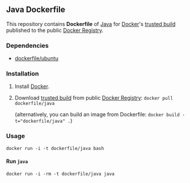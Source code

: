 ## Java Dockerfile


This repository contains **Dockerfile** of [Java](https://www.java.com/) for [Docker](https://www.docker.io/)'s [trusted build](https://index.docker.io/u/dockerfile/java/) published to the public [Docker Registry](https://index.docker.io/).


### Dependencies

* [dockerfile/ubuntu](https://github.com/dockerfile/ubuntu)


### Installation

1. Install [Docker](https://www.docker.io/).

2. Download [trusted build](https://index.docker.io/u/dockerfile/java/) from public [Docker Registry](https://index.docker.io/): `docker pull dockerfile/java`

   (alternatively, you can build an image from Dockerfile: `docker build -t="dockerfile/java" .`)


### Usage

    docker run -i -t dockerfile/java bash

#### Run `java`

    docker run -i -rm -t dockerfile/java java
